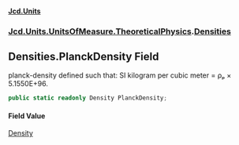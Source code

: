 #### [Jcd.Units](index.md 'index')

### [Jcd.Units.UnitsOfMeasure.TheoreticalPhysics](Jcd.Units.UnitsOfMeasure.TheoreticalPhysics.md 'Jcd.Units.UnitsOfMeasure.TheoreticalPhysics').[Densities](Densities.md 'Jcd.Units.UnitsOfMeasure.TheoreticalPhysics.Densities')

## Densities.PlanckDensity Field

planck-density defined such that: SI kilogram per cubic meter = ρₚ × 5.1550E+96.

```csharp
public static readonly Density PlanckDensity;
```

#### Field Value

[Density](Density.md 'Jcd.Units.UnitTypes.Density')